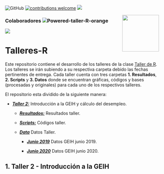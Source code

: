 ![GitHub](https://img.shields.io/github/license/jorgeluis8ar/Talleres-R) [![contributions welcome](https://img.shields.io/badge/contributions-welcome-brightgreen.svg?style=flat)](https://github.com/taller-R/jorgeluis8ar/issues) ![](https://img.shields.io/github/followers/jorgeluis8ar?style=social)

<img src="https://avatars0.githubusercontent.com/u/69487641?s=400&v=4" align="right" width=120 height=120 alt="" />

### Colaboradores ![Powered-taller-R-orange](https://img.shields.io/badge/Powered_by-Taller_R-blue?logo=R)
<a href="https://github.com/jorgeluis8ar/Talleres-R/graphs/contributors">
  <img src="https://contributors-img.web.app/image?repo=jorgeluis8ar/Talleres-R" />
</a>


# Talleres-R
Este repositorio contiene el desarrollo de los talleres de la clase [Taller de R](https://github.com/taller-R). Los talleres se irán subiendo a su respectiva carpeta debido las fechas pertinentes de entrega. Cada taller cuenta con tres carpetas **1. Resultados**, **2. Scripts** y **3. Datos** donde se encuentran gráficas, códigos y bases (procesadas y originales) para cada uno de los respectivos talleres.


El repositorio esta dividido de la siguiente manera:



* [***Taller 2:***](https://github.com/jorgeluis8ar/Talleres-R/tree/main/Taller%201) Introducción a la GEIH y cálculo del desempleo.
  + [***Resultados:***](https://github.com/jorgeluis8ar/Talleres-R/tree/main/Taller%201/Resultados) Resultados taller.
  + [***Scripts:***](https://github.com/jorgeluis8ar/Talleres-R/tree/main/Taller%201/Scripts) Códigos taller.
  + [***Data***](https://github.com/jorgeluis8ar/Talleres-R/tree/main/Taller%201/data) Datos Taller.
  
  
    - [***Junio 2019***](https://github.com/jorgeluis8ar/Talleres-R/tree/main/Taller%201/data/orignal/Junio%202019) Datos GEIH junio 2019.
    
    - [***Junio 2020***](https://github.com/jorgeluis8ar/Talleres-R/tree/main/Taller%201/data/orignal/Junio2%202020) Datos GEIH junio 2020.

## 1. Taller 2 - Introducción a la GEIH
